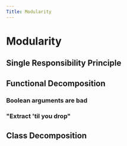 ```yaml
---
Title: Modularity
---
```


# Modularity

## Single Responsibility Principle

## Functional Decomposition

### Boolean arguments are bad

### "Extract 'til you drop"

## Class Decomposition